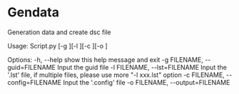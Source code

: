 # Gendata
Generation data and create dsc file


Usage: Script.py [-g <Guid file>][-l <lst file>][-c <config file>][-o <output file>]

Options:
  -h, --help            show this help message and exit
  -g FILENAME, --guid=FILENAME
                        Input the guid file
  -l FILENAME, --lst=FILENAME
                        Input the '.lst' file, if multiple files, please use
                        more "-l xxx.lst" option
  -c FILENAME, --config=FILENAME
                        Input the '.config' file
  -o FILENAME, --output=FILENAME
